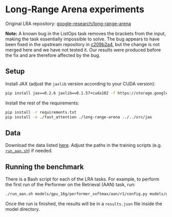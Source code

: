 # Long-Range Arena experiments

Original LRA repository: [google-research/long-range-arena](https://github.com/google-research/long-range-arena)

**Note:** A known bug in the ListOps task removes the brackets from the input, making the task essentially impossible to solve. The bug appears to have been fixed in the upstream repository in [c209b2a4](https://github.com/google-research/long-range-arena/commit/c209b2a48eedfd7ffcd13c679f97f3fa466c47bc), but the change is not merged here and we have not tested it. Our results were produced before the fix and are therefore affected by the bug.

## Setup

Install JAX (adjust the `jaxlib` version according to your CUDA version):
```bash
pip install jax==0.2.6 jaxlib==0.1.57+cuda102 -f https://storage.googleapis.com/jax-releases/jax_releases.html
```

Install the rest of the requirements:
```bash
pip install -r requirements.txt
pip install -e ./fast_attention ./long-range-arena ../../src/jax
```

## Data

Download the data listed [here](https://github.com/google-research/long-range-arena). Adjust the paths in the training scripts (e.g. [`run_aan.sh`](./run_aan.sh)) if needed.

## Running the benchmark

There is a Bash script for each of the LRA tasks. For example, to perform the first run of the Performer on the Retrieval (AAN) task, run:
```bash
./run_aan.sh models/gpu_16g/performer_softmax/aan/r1/config.py models/gpu_16g/performer_softmax/aan/r1
```
Once the run is finished, the results will be in a `results.json` file inside the model directory.

